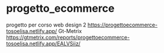 # progetto_ecommerce
progetto per corso web design 2
https://progettoecommerce-tosoelisa.netlify.app/ 
Gt-Metrix https://gtmetrix.com/reports/progettoecommerce-tosoelisa.netlify.app/EALVSiiz/
